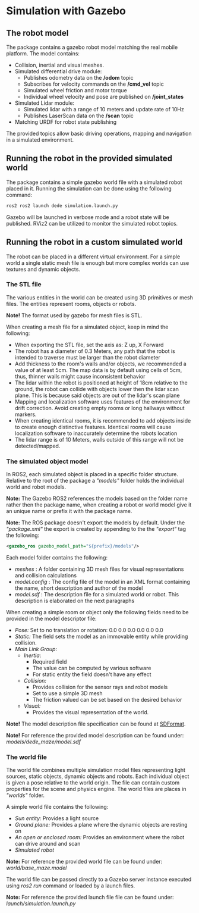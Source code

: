 # Simulation with Gazebo
## The robot model
The package contains a gazebo robot model matching the real mobile platform. The model contains:
- Collision, inertial and visual meshes.
- Simulated differential drive module:
    - Publishes odometry data on the **/odom** topic
    - Subscribes for velocity commands on the **/cmd_vel** topic
    - Simulated wheel friction and motor torque
    - Individual wheel velocity and pose are published on **/joint_states**
- Simulated Lidar module:
    - Simulated lidar with a range of 10 meters and update rate of 10Hz
    - Publishes LaserScan data on the **/scan** topic
- Matching URDF for robot state publishing

The provided topics allow basic driving operations, mapping and navigation in a simulated environment.

## Running the robot in the provided simulated world
The package contains a simple gazebo world file with a simulated robot placed in it. Running the simulation can be done using the following command:
```bash
ros2 ros2 launch dede simulation.launch.py
```
Gazebo will be launched in verbose mode and a robot state will be published. RViz2 can be utilized to monitor the simulated robot topics.

## Running the robot in a custom simulated world
The robot can be placed in a different virtual environment. For a simple world a single static mesh file is enough but more complex worlds can use textures and dynamic objects.

### The STL file
The various entities in the world can be created using 3D primitives or mesh files. The entities represent rooms, objects or robots.

**Note!** The format used by gazebo for mesh files is STL.

When creating a mesh file for a simulated object, keep in mind the following:
- When exporting the STL file, set the axis as: Z up, X Forward
- The robot has a diameter of 0.3 Meters, any path that the robot is intended to traverse must be larger than the robot diameter
- Add thickness to the room's walls and/or objects, we recommended a value of at least 5cm. The map data is by default using cells of 5cm, thus, thinner walls might cause inconsistent behavior
- The lidar within the robot is positioned at height of 18cm relative to the ground, the robot can collide with objects lower then the lidar scan plane. This is because said objects are out of the lidar's scan plane
- Mapping and localization software uses features of the environment for drift correction. Avoid creating empty rooms or long hallways without markers.
- When creating identical rooms, it is recommended to add objects inside to create enough distinctive features. Identical rooms will cause localization software to inaccurately determine the robots location
- The lidar range is of 10 Meters, walls outside of this range will not be detected/mapped.

### The simulated object model
In ROS2, each simulated object is placed in a specific folder structure. Relative to the root of the package a *"models"* folder holds the individual world and robot models.

**Note:** The Gazebo ROS2 references the models based on the folder name rather then the package name, when creating a robot or world model give it an unique name or prefix it with the package name.

**Note:** The ROS package doesn't export the models by default. Under the *"package.xml"* the export is created by appending to the the *"export"* tag the following:
```xml
<gazebo_ros gazebo_model_path="${prefix}/models"/>
```

Each model folder contains the following:
- *meshes* : A folder containing 3D mesh files for visual representations and collision calculations
- *model.config* : The config file of the model in an XML format containing the name, short description and author of the model
- *model.sdf* : The description file for a simulated world or robot. This description is elaborated on the next paragraphs


When creating a simple room or object only the following fields need to be provided in the model descriptor file:
- *Pose:* Set to no translation or rotation: 0.0 0.0 0.0 0.0 0.0 0.0
- *Static:* The field sets the model as an immovable entity while providing collision.
- *Main Link Group*:
    - *Inertia*:
        - Required field
        - The value can be computed by various software
        - For static entity the field doesn't have any effect
    - *Collision:*
        - Provides collision for the sensor rays and robot models
        - Set to use a simple 3D mesh
        - The friction valued can be set based on the desired behavior
    - *Visual:*
        - Provides the visual representation of the world.

**Note!** The model description file specification can be found at [SDFormat](http://sdformat.org/spec).

**Note!** For reference the provided model description can be found under: *models/dede_maze/model.sdf*

### The world file
The world file combines multiple simulation model files representing light sources, static objects, dynamic objects and robots. Each individual object is given a pose relative to the world origin. The file can contain custom properties for the scene and physics engine. The world files are places in *"worlds"* folder.

A simple world file contains the following:
- *Sun entity:* Provides a light source
- *Ground plane:* Provides a plane where the dynamic objects are resting on
- *An open or enclosed room:* Provides an environment where the robot can drive around and scan
- *Simulated robot*

**Note:** For reference the provided world file can be found under: *world/base_maze.model*

The world file can be passed directly to a Gazebo server instance executed using *ros2 run* command or loaded by a launch files.

**Note:** For reference the provided launch file file can be found under: *launch/simulation.launch.py*